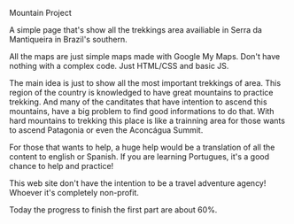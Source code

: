 Mountain Project  


A simple page that's show all the trekkings area availiable in Serra da Mantiqueira in Brazil's southern.

All the maps are just simple maps made with Google My Maps. Don't have nothing with a complex code. Just HTML/CSS and basic JS.

The main idea is just to show all the most important trekkings of area. This region of the country is knowledged to have great mountains to practice trekking. And many of the canditates that have intention to ascend this mountains, have a big problem to find good informations to do that.  With hard mountains to trekking this place is like a trainning area for those wants to ascend Patagonia or even the Aconcágua Summit.



For those that wants to help, a huge help would be a translation of all the content to english or Spanish. If you are learning Portugues, it's a good chance to help and practice!


This web site don't have the intention to be a travel adventure agency! Whoever it's completely non-profit.

Today the progress to finish the first part are about 60%.





